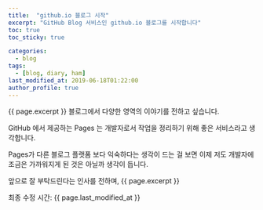 ```yaml
---
title:  "github.io 블로그 시작"
excerpt: "GitHub Blog 서비스인 github.io 블로그를 시작합니다"
toc: true
toc_sticky: true

categories:
  - blog
tags:
  - [blog, diary, ham]
last_modified_at: 2019-06-18T01:22:00
author_profile: true
---
```


<!-- GitHub Blog 서비스인 github.io 블로그를 시작합니다. -->
{{ page.excerpt }}
블로그에서 다양한 영역의 이야기를 전하고 싶습니다.

GitHub 에서 제공하는 Pages 는 개발자로서 작업을 정리하기 위해 좋은 서비스라고 생각합니다.

Pages가 다른 블로그 플랫폼 보다 익숙하다는 생각이 드는 걸 보면 이제 저도 개발자에 조금은 가까워지게 된 것은 아닐까 생각이 듭니다.

앞으로 잘 부탁드린다는 인사를 전하며,
{{ page.excerpt }}

최종 수정 시간: {{ page.last_modified_at }}
